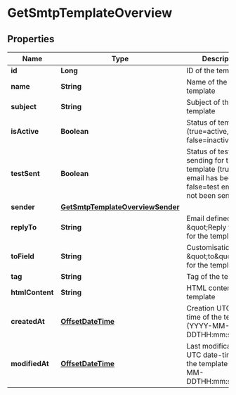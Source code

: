 
# GetSmtpTemplateOverview

## Properties
Name | Type | Description | Notes
------------ | ------------- | ------------- | -------------
**id** | **Long** | ID of the template | 
**name** | **String** | Name of the template | 
**subject** | **String** | Subject of the template | 
**isActive** | **Boolean** | Status of template (true&#x3D;active, false&#x3D;inactive) | 
**testSent** | **Boolean** | Status of test sending for the template (true&#x3D;test email has been sent, false&#x3D;test email has not been sent) | 
**sender** | [**GetSmtpTemplateOverviewSender**](GetSmtpTemplateOverviewSender.md) |  | 
**replyTo** | **String** | Email defined as the \&quot;Reply to\&quot; for the template | 
**toField** | **String** | Customisation of the \&quot;to\&quot; field for the template | 
**tag** | **String** | Tag of the template | 
**htmlContent** | **String** | HTML content of the template | 
**createdAt** | [**OffsetDateTime**](OffsetDateTime.md) | Creation UTC date-time of the template (YYYY-MM-DDTHH:mm:ss.SSSZ) | 
**modifiedAt** | [**OffsetDateTime**](OffsetDateTime.md) | Last modification UTC date-time of the template (YYYY-MM-DDTHH:mm:ss.SSSZ) | 



